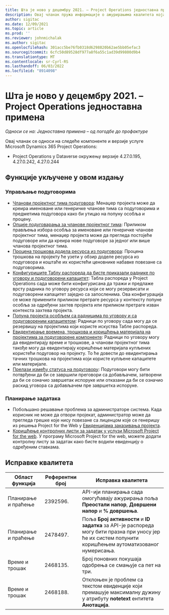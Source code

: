 ```yaml
---
title: Шта је ново у децембру 2021. – Project Operations једноставна примена
description: Овај чланак пружа информације о ажурирањима квалитета која су доступна у издању Project Operations Lite за децембар 2021. године.
author: sigitac
ms.date: 12/09/2021
ms.topic: article
ms.prod: ''
ms.reviewer: johnmichalak
ms.author: sigitac
ms.openlocfilehash: 301acc5be76fb0318d6298820b62ae5bb05efac3
ms.sourcegitcommit: 6cfc50d89528df977a8f6a55c1ad39d99800d9b4
ms.translationtype: MT
ms.contentlocale: sr-Cyrl-RS
ms.lasthandoff: 06/03/2022
ms.locfileid: "8914098"
---
```

# <a name="whats-new-december-2021---project-operations-lite-deployment"></a>Шта је ново у децембру 2021. – Project Operations једноставна примена

_Односи се на: Једноставна примена – од погодбе до профактуре_

Овај чланак се односи на следеће компоненте и верзије услуге Microsoft Dynamics 365 Project Operations:

- Project Operations у Dataverse окружењу верзије 4.27.0.195, 4.27.0.242, 4.27.0.244


## <a name="features-included-in-this-release"></a>Функције укључене у овом издању

### <a name="subcontract-management"></a>Управљање подуговорима 

- [Чланови пројектног тима подуговора](../subcontracting/subcontracting-project-team-members.md): Менаџер пројекта може да креира именоване или генеричке чланове тима са подуговорима и предметима подуговора како би утицао на попуну особља и процену.
- [Опције подуговарања за чланове пројектног тима](../subcontracting/subcon-options.md): Приликом прављења избора особља за именоване или генеричке чланове пројектног тима, менаџер пројекта може да прегледа постојеће подуговоре или да креира нове подуговоре за једног или више чланова пројектног тима. 
- [Процена трошкова додела ресурса из подуговора](../subcontracting/costing-subcon-ra.md): Процена трошкова на пројекту ће узети у обзир доделе ресурса из подуговора и коштаће их користећи ценовнике набавке повезане са подуговорима. 
- [Конфигуришите Таблу распореда да бисте приказали раднике по уговору и подуговорени капацитет](../subcontracting/configure-sb-subcon.md): Табла распореда у Project Operations сада може бити конфигурисана да тражи и предлаже врсту радника по уговору ресурса који се могу резервисати и подуговорени капацитет заједно са запосленима. Ова конфигурација се може применити приликом претраге ресурса у контексту попуне особља за одређени захтев пројекта или приликом претраге изван контекста захтева пројекта.
- [Попуна пројекта особљем са радницима по уговору и са подуговореним капацитетом](../subcontracting/staffing-cw.md): Радници по уговору сада могу да се резервишу на пројектима који користе искуства Табле распореда.
- [Евидентирање времена, трошкова и коришћења материјала на пројектима за подуговорене компоненте](../subcontracting/recording-subcon-actuals.md): Радници по уговору могу да евидентирају време и трошкове, а чланови пројектног тима такође могу да евидентирају коришћење материјала купљених користећи подуговор на пројекту. То ће довести до евидентирања тачних трошкова на пројектима који користе купљене капацитете или материјале.
- [Прелази између статуса на подуговору](../subcontracting/subcon-states.md): Подуговори могу бити потврђени да би се завршили преговори са добављачем, затворени да би се означио завршетак испоруке или отказани да би се означио раскид уговора са добављачем пре завршетка испоруке.

### <a name="task-planning"></a>Планирање задатака
- Побољшано решавање проблема за администраторе система. Када корисник не може да отвори пројекат, администратор може да прегледа грешке које нису повезане са лиценцом које се генеришу из решења Project for the Web у [Евиденцијама заказивања пројекта](../../project-management/schedule-api-logs.md).
- [Коришћење контролних листи за задатак у услузи Microsoft Project for the web](https://support.microsoft.com/en-us/office/use-task-checklists-in-microsoft-project-for-the-web-c69bcf73-5c75-4ad3-9893-6d6f92360e9c). У програму Microsoft Project for the web, можете додати контролну листу за задатак како бисте водили евиденцију о одређеним ставкама.

## <a name="quality-updates"></a>Исправке квалитета

| **Област функција** | **Референтни број** | **Исправка квалитета** |
| --- | --- | --- |
| Планирање и праћење | 2392596. | API-ији планирања сада омогућавају ажурирања поља **Преостали напор**, **Довршени напор** и **% довршења**. |
| Планирање и праћење | 2478497. | Поља **Број активности** и **ID задатка** за API-је распореда могу бити празна при уносу јер ће их систем попунити коришћењем аутоматизованог нумерисања.|
| Време и трошак | 2468135. | Број поновних покушаја одобрења се смањује са пет на три. |
| Време и трошак | 2468188. | Отклоњен је проблем са текстом евиденције који премашује максималну дужину у атрибуту **notetext** ентитета **Анотација**. |
